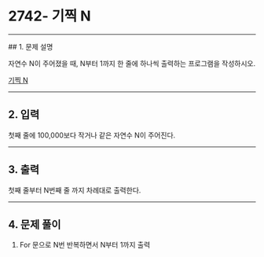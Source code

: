 # 2742-  기찍 N

<hr/>
## 1. 문제 설명

자연수 N이 주어졌을 때, N부터 1까지 한 줄에 하나씩 출력하는 프로그램을 작성하시오.

[기찍 N](<https://www.acmicpc.net/problem/2742>)

------

## 2. 입력

첫째 줄에 100,000보다 작거나 같은 자연수 N이 주어진다.

------

## 3. 출력

첫째 줄부터 N번째 줄 까지 차례대로 출력한다.

------

## 4. 문제 풀이

1. For 문으로 N번 반복하면서 N부터 1까지 출력
